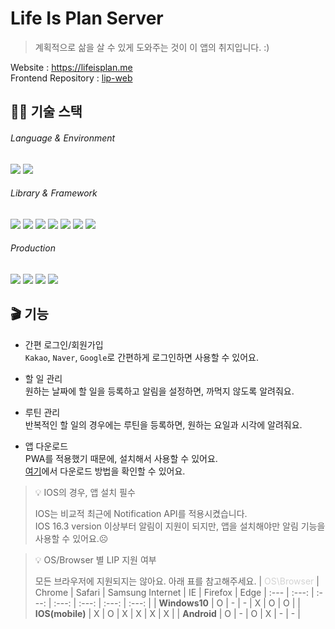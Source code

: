 # Life Is Plan Server

> 계획적으로 삶을 살 수 있게 도와주는 것이 이 앱의 취지입니다. :)<br/>

Website : https://lifeisplan.me<br/>
Frontend Repository : [lip-web](https://github.com/gingaminga/lip-web#readme)

## 👨‍💻 기술 스택

###### Language & Environment

<img src="https://shields.io/badge/typescript-3178C6?logo=typescript&logoColor=FFF&style=for-the-badge"/>
<img src="https://shields.io/badge/node.js-339933?logo=nodedotjs&logoColor=FFF&style=for-the-badge"/>

###### Library & Framework

<img src="https://img.shields.io/badge/express.js-000000?style=for-the-badge&logo=express&logoColor=white"/>
<img src="https://img.shields.io/badge/nodemon-76D04B?style=for-the-badge&logo=nodemon&logoColor=white"/>
<img src="https://img.shields.io/badge/ts_node-3178C6?style=for-the-badge&logo=tsnode&logoColor=white"/>
<img src="https://img.shields.io/badge/typeorm-06B6D4?style=for-the-badge"/>
<img src="https://img.shields.io/badge/mysql-4479A1?style=for-the-badge&logo=mysql&logoColor=white"/>
<img src="https://img.shields.io/badge/redis-DC382D?style=for-the-badge&logo=redis&logoColor=white"/>
<img src="https://img.shields.io/badge/firebase-FFCA28?style=for-the-badge&logo=firebase&logoColor=white"/>

###### Production

<img src="https://img.shields.io/badge/amazon_ec2-FF9900?style=for-the-badge&logo=amazonec2&logoColor=white"/>
<img src="https://img.shields.io/badge/amazon_s3-569A31?style=for-the-badge&logo=amazons3&logoColor=white"/>
<img src="https://img.shields.io/badge/amazon_rds-527FFF?style=for-the-badge&logo=amazonrds&logoColor=white"/>
<img src="https://img.shields.io/badge/amazone_code_deploy-232F3E?style=for-the-badge&logo=amazonaws&logoColor=white"/>

## 🎬 기능

- 간편 로그인/회원가입<br/>
  `Kakao`, `Naver`, `Google`로 간편하게 로그인하면 사용할 수 있어요.

- 할 일 관리 <br/>
  원하는 날짜에 할 일을 등록하고 알림을 설정하면, 까먹지 않도록 알려줘요.

- 루틴 관리 <br/>
  반복적인 할 일의 경우에는 루틴을 등록하면, 원하는 요일과 시각에 알려줘요.

- 앱 다운로드 <br/>
  PWA를 적용했기 때문에, 설치해서 사용할 수 있어요.<br/>
  [여기](https://gingaminga.notion.site/183e61c93a8241f1853b8105ac8e8fcf?pvs=4)에서 다운로드 방법을 확인할 수 있어요.

> 💡 IOS의 경우, 앱 설치 필수
>
> IOS는 비교적 최근에 Notification API를 적용시켰습니다.<br/>
> IOS 16.3 version 이상부터 알림이 지원이 되지만, 앱을 설치해야만 알림 기능을 사용할 수 있어요.☹️

> 💡 OS/Browser 별 LIP 지원 여부
>
> 모든 브라우저에 지원되지는 않아요. 아래 표를 참고해주세요.
> | <span style="color:lightgrey">OS\Browser</span> | Chrome | Safari | Samsung Internet | IE | Firefox | Edge
> | :--- | :---: | :---: | :---: | :---: | :---: | :---: |
> | **Windows10** | O | - | - | X | O | O |
> | **IOS(mobile)** | X | O | X | X | X | X |
> | **Android** | O | - | O | X | - | - |
